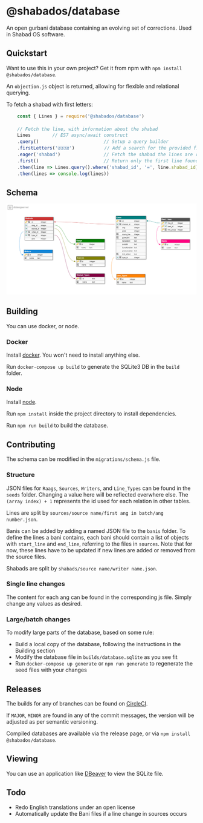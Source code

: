 
# @shabados/database
An open gurbani database containing an evolving set of corrections. Used in Shabad OS software.

## Quickstart

Want to use this in your own project? Get it from npm with `npm install @shabados/database`.

An `objection.js` object is returned, allowing for flexible and relational querying.

To fetch a shabad with first letters:

```javascript
    const { Lines } = require('@shabados/database')
    
    // Fetch the line, with information about the shabad
    Lines        // ES7 async/await construct
    .query()                        // Setup a query builder
    .firstLetters('ਹਹਹਗ')           // Add a search for the provided first letters
    .eager('shabad')                // Fetch the shabad the lines are related to
    .first()                        // Return only the first line found
    .then(line => Lines.query().where('shabad_id', '=', line.shabad_id))
    .then(lines => console.log(lines))
```

## Schema

![schema](schema.png)

## Building

You can use docker, or node.

### Docker

Install [docker](http://docker.com). You won't need to install anything else.

Run `docker-compose up build` to generate the SQLite3 DB in the `build` folder.

### Node

Install [node](https://nodejs.org/). 

Run `npm install` inside the project directory to install dependencies.

Run `npm run build` to build the database.

## Contributing

The schema can be modified in the `migrations/schema.js` file.

### Structure

JSON files for `Raags`, `Sources`, `Writers`, and `Line_Types` can be found in the `seeds` folder.
Changing a value here will be reflected everwhere else. The `(array index) + 1` represents the id used
for each relation in other tables.

Lines are split by `sources/source name/first ang in batch/ang number.json`.

Banis can be added by adding a named JSON file to the `banis` folder. To define the lines a bani contains, each bani should contain a list of objects with `start_line` and `end_line`, referring to the files in `sources`. Note that for now, these lines have to be updated if new lines are added or removed from the source files. 

Shabads are split by `shabads/source name/writer name.json`.


### Single line changes
The content for each ang can be found in the corresponding js file. 
Simply change any values as desired.

### Large/batch changes

To modify large parts of the database, based on some rule:
- Build a local copy of the database, following the instructions in the Building section
- Modify the database file in `builds/database.sqlite` as you see fit
- Run `docker-compose up generate` or `npm run generate` to regenerate the seed files with your changes

## Releases

The builds for any of branches can be found on [CircleCI](https://circleci.com/gh/ShabadOS).

If `MAJOR`, `MINOR` are found in any of the commit messages, the version will be adjusted as per
semantic versioning.

Compiled databases are available via the release page, or via `npm install @shabados/database`.
      
## Viewing

You can use an application like [DBeaver](https://dbeaver.jkiss.org/) to view the SQLite file.

## Todo

- Redo English translations under an open license
- Automatically update the Bani files if a line change in sources occurs
